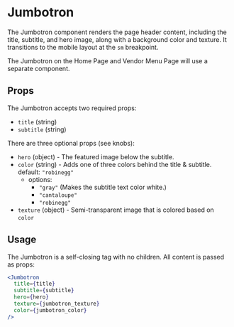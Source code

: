 # Jumbotron

The Jumbotron component renders the page header content, including the title,
subtitle, and hero image, along with a background color and texture. It
transitions to the mobile layout at the `sm` breakpoint.

The Jumbotron on the Home Page and Vendor Menu Page will use a separate
component.

## Props

The Jumbotron accepts two required props:

- `title` (string)
- `subtitle` (string)

There are three optional props (see knobs):

- `hero` (object) - The featured image below the subtitle.
- `color` (string) - Adds one of three colors behind the title &
  subtitle. default: `"robinegg"`
  - options:
    - `"gray"` (Makes the subtitle text color white.)
    - `"cantaloupe"`
    - `"robinegg"`
- `texture` (object) - Semi-transparent image that is colored based on
  `color`

## Usage

The Jumbotron is a self-closing tag with no children. All content is passed as
props:

```jsx
<Jumbotron
  title={title}
  subtitle={subtitle}
  hero={hero}
  texture={jumbotron_texture}
  color={jumbotron_color}
/>
```
